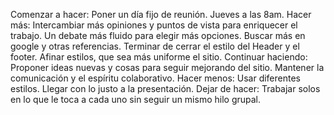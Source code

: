 Comenzar a hacer: Poner un día fijo de reunión. Jueves a las 8am.
Hacer más: Intercambiar más opiniones y puntos de vista para enriquecer el trabajo. Un debate más fluido para elegir más opciones. Buscar más en google y otras referencias. Terminar de cerrar el estilo del Header y el footer. Afinar estilos, que sea más uniforme el sitio.
Continuar haciendo: Proponer ideas nuevas y cosas para seguir mejorando del sitio. Mantener la comunicación y el espíritu colaborativo.
Hacer menos: Usar diferentes estilos. Llegar con lo justo a la presentación.
Dejar de hacer: Trabajar solos en lo que le toca a cada uno sin seguir un mismo hilo grupal.
